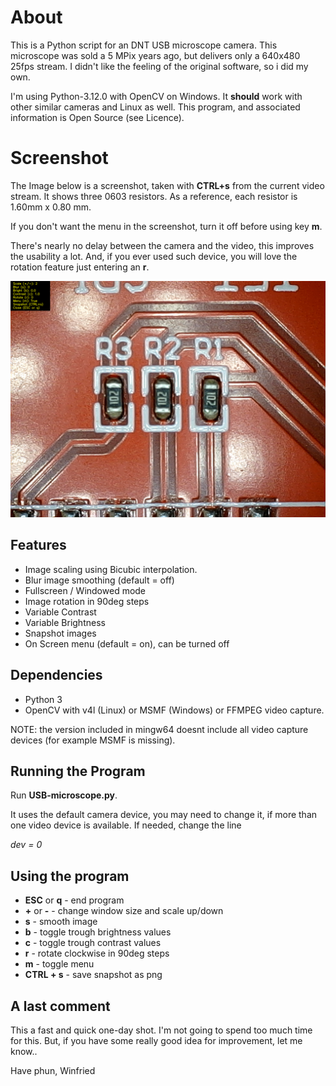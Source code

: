 # About
This is a Python script for an DNT USB microscope camera. This microscope was sold a 5 MPix years ago, but delivers only a 640x480 25fps stream. I didn't like the feeling of the original software, so i did my own.

I'm using Python-3.12.0 with OpenCV on Windows. It **should** work with other similar cameras and Linux as well.
This program, and associated information is Open Source (see Licence).

# Screenshot
The Image below is a screenshot, taken with **CTRL+s** from the current video stream.
It shows three 0603 resistors. As a reference, each resistor is 1.60mm x 0.80 mm.

If you don't want the menu in the screenshot, turn it off before using key **m**.

There's nearly no delay between the camera and the video, this improves the usability a lot. And, if you ever used such device, you will love the rotation feature just entering an **r**.

![Screenshot](doc/Screenshot.png)

## Features
- Image scaling using Bicubic interpolation.
- Blur image smoothing (default = off)
- Fullscreen / Windowed mode
- Image rotation in 90deg steps
- Variable Contrast
- Variable Brightness
- Snapshot images
- On Screen menu (default = on), can be turned off

## Dependencies
- Python 3
- OpenCV with v4l (Linux) or MSMF (Windows) or FFMPEG video capture.

NOTE: the version included in mingw64 doesnt include all video capture devices (for example MSMF is missing).

## Running the Program
Run **USB-microscope.py**.

It uses the default camera device, you may need to change it, if more than one video device is available.
If needed, change the line

*dev = 0*

## Using the program
- **ESC** or **q** - end program 
- **+** or **-** - change window size and scale up/down
- **s** - smooth image
- **b** - toggle trough brightness values
- **c** - toggle trough contrast values
- **r** - rotate clockwise in 90deg steps
- **m** - toggle menu
- **CTRL + s** - save snapshot as png

## A last comment ##
This a fast and quick one-day shot. I'm not going to spend too much time for this.
But, if you have some really good idea for improvement, let me know..

Have phun,
Winfried
